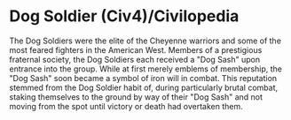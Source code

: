 # Dog Soldier (Civ4)/Civilopedia

The Dog Soldiers were the elite of the Cheyenne warriors and some of the most feared fighters in the American West. Members of a prestigious fraternal society, the Dog Soldiers each received a "Dog Sash" upon entrance into the group. While at first merely emblems of membership, the "Dog Sash" soon became a symbol of iron will in combat. This reputation stemmed from the Dog Soldier habit of, during particularly brutal combat, staking themselves to the ground by way of their "Dog Sash" and not moving from the spot until victory or death had overtaken them.